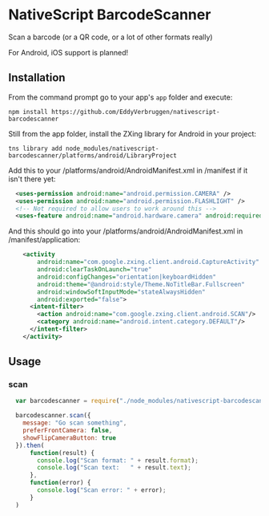 # NativeScript BarcodeScanner

Scan a barcode (or a QR code, or a lot of other formats really)


For Android, iOS support is planned!


## Installation
From the command prompt go to your app's `app` folder and execute:
```
npm install https://github.com/EddyVerbruggen/nativescript-barcodescanner
```

Still from the app folder, install the ZXing library for Android in your project:
```
tns library add node_modules/nativescript-barcodescanner/platforms/android/LibraryProject
```

Add this to your /platforms/android/AndroidManifest.xml in /manifest if it isn't there yet:

```xml
  <uses-permission android:name="android.permission.CAMERA" />
  <uses-permission android:name="android.permission.FLASHLIGHT" />
  <!-- Not required to allow users to work around this -->
  <uses-feature android:name="android.hardware.camera" android:required="false" />
```

And this should go into your /platforms/android/AndroidManifest.xml in /manifest/application:

```xml
    <activity
        android:name="com.google.zxing.client.android.CaptureActivity"
        android:clearTaskOnLaunch="true"
        android:configChanges="orientation|keyboardHidden"
        android:theme="@android:style/Theme.NoTitleBar.Fullscreen"
        android:windowSoftInputMode="stateAlwaysHidden"
        android:exported="false">
      <intent-filter>
        <action android:name="com.google.zxing.client.android.SCAN"/>
        <category android:name="android.intent.category.DEFAULT"/>
      </intent-filter>
    </activity>
```

## Usage

### scan

```js
  var barcodescanner = require("./node_modules/nativescript-barcodescanner/barcodescanner");

  barcodescanner.scan({
    message: "Go scan something",
    preferFrontCamera: false,
    showFlipCameraButton: true
  }).then(
      function(result) {
        console.log("Scan format: " + result.format);
        console.log("Scan text:   " + result.text);
      },
      function(error) {
        console.log("Scan error: " + error);
      }
  )
```